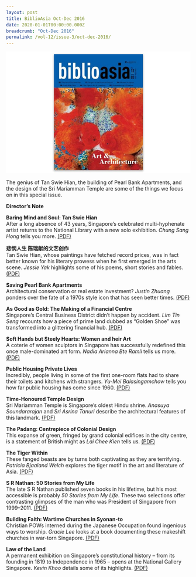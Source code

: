 ```yaml
---
layout: post
title: BiblioAsia Oct-Dec 2016
date: 2020-01-01T00:00:00.000Z
breadcrumb: "Oct-Dec 2016"
permalink: /vol-12/issue-3/oct-dec-2016/
---
```


<img src="/images/Vol-12-issue-3/vol12_iss3.JPG">

The genius of Tan Swie Hian, the building of Pearl Bank Apartments, and the design of the Sri Mariamman Temple are some of the things we focus on in this special issue.

**Director’s Note**

**Baring Mind and Soul: Tan Swie Hian** <br>
After a long absence of 43 years, Singapore’s celebrated multi-hyphenate artist returns to the National Library with a new solo exhibition. *Chung Sang Hong* tells you more. [(PDF)](/files/pdf/vol-12/v12-issue3_BaringMind.pdf)

**悲悯人生 陈瑞献的文艺创作** <br>
Tan Swie Hian, whose paintings have fetched record prices, was in fact better known for his literary prowess when he first emerged in the arts scene. *Jessie Yak* highlights some of his poems, short stories and fables. [(PDF)](/files/pdf/vol-12/v12-issue3_SwieHian.pdf)


**Saving Pearl Bank Apartments** <br>
Architectural conservation or real estate investment? *Justin Zhuang* ponders over the fate of a 1970s style icon that has seen better times. [(PDF)](/files/pdf/vol-12/v12-issue3_PearlBank.pdf)

**As Good as Gold: The Making of a Financial Centre** <br>
Singapore’s Central Business District didn’t happen by accident. *Lim Tin Seng* recounts how a piece of prime land dubbed as “Golden Shoe” was transformed into a glittering financial hub. [(PDF)](/files/pdf/vol-12/v12-issue3_GoodGold.pdf)

**Soft Hands but Steely Hearts: Women and heir Art** <br>
A coterie of women sculptors in Singapore has successfully redefined this once male-dominated art form. *Nadia Arianna Bte Ramli* tells us more. [(PDF)](/files/pdf/vol-12/v12-issue3_SoftHands.pdf)

**Public Housing Private Lives** <br>
Incredibly, people living in some of the first one-room flats had to share their toilets and kitchens with strangers. *Yu-Mei Balasingamchow* tells you how far public housing has come since 1960. [(PDF)](/files/pdf/vol-12/v12-issue3_PublicHousing.pdf)

**Time-Honoured Temple Design** <br>
Sri Mariamman Temple is Singapore’s oldest Hindu shrine. *Anasuya Soundararajan* and *Sri Asrina Tanuri* describe the architectural features of this landmark. [(PDF)](/files/pdf/vol-12/v12-issue3_TempleDesign.pdf)

**The Padang: Centrepiece of Colonial Design** <br>
This expanse of green, fringed by grand colonial edifices in the city centre, is a statement of British might as *Lai Chee Kien* tells us. [(PDF)](/files/pdf/vol-12/v12-issue3_Padang.pdf)

**The Tiger Within** <br>
These fanged beasts are by turns both captivating as they are terrifying. *Patricia Bjaaland Welch* explores the tiger motif in the art and literature of Asia. [(PDF)](/files/pdf/vol-12/v12-issue3_TigerWithin.pdf)

**S R Nathan: 50 Stories from My Life** <br>
The late S R Nathan published seven books in his lifetime, but his most accessible is probably *50 Stories from My Life*. These two selections offer contrasting glimpses of the man who was President of Singapore from 1999–2011. [(PDF)](/files/pdf/vol-12/v12-issue3_SRNathan.pdf)

**Building Faith: Wartime Churches in Syonan-to** <br>
Christian POWs interned during the Japanese Occupation found ingenious ways to worship. *Gracie Lee* looks at a book documenting these makeshift churches in war-torn Singapore. [(PDF)](/files/pdf/vol-12/v12-issue3_BuildingFaith.pdf)

**Law of the Land** <br>
A permanent exhibition on Singapore’s constitutional history – from its founding in 1819 to Independence in 1965 – opens at the National Gallery Singapore. *Kevin Khoo* details some of its highlights. [(PDF)](/files/pdf/vol-12/v12-issue3_LawLand.pdf)




